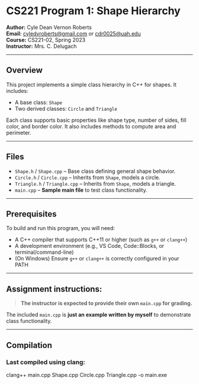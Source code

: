 # CS221 Program 1: Shape Hierarchy

**Author:** Cyle Dean Vernon Roberts  
**Email:** cyledvroberts@gmail.com or cdr0025@uah.edu  
**Course:** CS221-02, Spring 2023  
**Instructor:** Mrs. C. Delugach

---

## Overview

This project implements a simple class hierarchy in C++ for shapes. It includes:

- A base class: `Shape`
- Two derived classes: `Circle` and `Triangle`

Each class supports basic properties like shape type, number of sides, fill color, and border color. It also includes methods to compute area and perimeter.

---

## Files

- `Shape.h` / `Shape.cpp` – Base class defining general shape behavior.
- `Circle.h` / `Circle.cpp` – Inherits from `Shape`, models a circle.
- `Triangle.h` / `Triangle.cpp` – Inherits from `Shape`, models a triangle.
- `main.cpp` – **Sample main file** to test class functionality.

---

## Prerequisites

To build and run this program, you will need:

- A C++ compiler that supports C++11 or higher (such as `g++` or `clang++`)
- A development environment (e.g., VS Code, Code::Blocks, or terminal/command-line)
- (On Windows) Ensure `g++` or `clang++` is correctly configured in your PATH

---

## Assignment instructions:

> **The instructor is expected to provide their own `main.cpp` for grading.**

The included `main.cpp` is **just an example written by myself** to demonstrate class functionality.

---

## Compilation

### Last compiled using clang:

clang++ main.cpp Shape.cpp Circle.cpp Triangle.cpp -o main.exe
